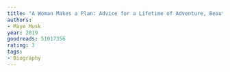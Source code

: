 ```yaml
---
title: "A Woman Makes a Plan: Advice for a Lifetime of Adventure, Beauty, and Success"
authors:
- Maye Musk
year: 2019
goodreads: 51017356
rating: 3
tags:
- Biography
---
```

